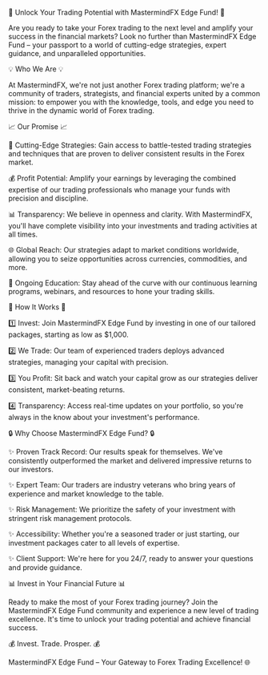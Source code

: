 🌟 Unlock Your Trading Potential with MastermindFX Edge Fund! 🌟

Are you ready to take your Forex trading to the next level and amplify your success in the financial markets? Look no further than MastermindFX Edge Fund – your passport to a world of cutting-edge strategies, expert guidance, and unparalleled opportunities.



💡 Who We Are 💡

At MastermindFX, we're not just another Forex trading platform; we're a community of traders, strategists, and financial experts united by a common mission: to empower you with the knowledge, tools, and edge you need to thrive in the dynamic world of Forex trading.


📈 Our Promise 📈

🚀 Cutting-Edge Strategies: Gain access to battle-tested trading strategies and techniques that are proven to deliver consistent results in the Forex market.

💰 Profit Potential: Amplify your earnings by leveraging the combined expertise of our trading professionals who manage your funds with precision and discipline.

📊 Transparency: We believe in openness and clarity. With MastermindFX, you'll have complete visibility into your investments and trading activities at all times.

🌐 Global Reach: Our strategies adapt to market conditions worldwide, allowing you to seize opportunities across currencies, commodities, and more.

🧠 Ongoing Education: Stay ahead of the curve with our continuous learning programs, webinars, and resources to hone your trading skills.





💼 How It Works 💼

1️⃣ Invest: Join MastermindFX Edge Fund by investing in one of our tailored packages, starting as low as $1,000.

2️⃣ We Trade: Our team of experienced traders deploys advanced strategies, managing your capital with precision.

3️⃣ You Profit: Sit back and watch your capital grow as our strategies deliver consistent, market-beating returns.

4️⃣ Transparency: Access real-time updates on your portfolio, so you're always in the know about your investment's performance.





🔒 Why Choose MastermindFX Edge Fund? 🔒

✨ Proven Track Record: Our results speak for themselves. We've consistently outperformed the market and delivered impressive returns to our investors.

✨ Expert Team: Our traders are industry veterans who bring years of experience and market knowledge to the table.

✨ Risk Management: We prioritize the safety of your investment with stringent risk management protocols.

✨ Accessibility: Whether you're a seasoned trader or just starting, our investment packages cater to all levels of expertise.

✨ Client Support: We're here for you 24/7, ready to answer your questions and provide guidance.

📊 Invest in Your Financial Future 📊





Ready to make the most of your Forex trading journey? Join the MastermindFX Edge Fund community and experience a new level of trading excellence. It's time to unlock your trading potential and achieve financial success.



💰 Invest. Trade. Prosper. 💰

MastermindFX Edge Fund – Your Gateway to Forex Trading Excellence! 🌐